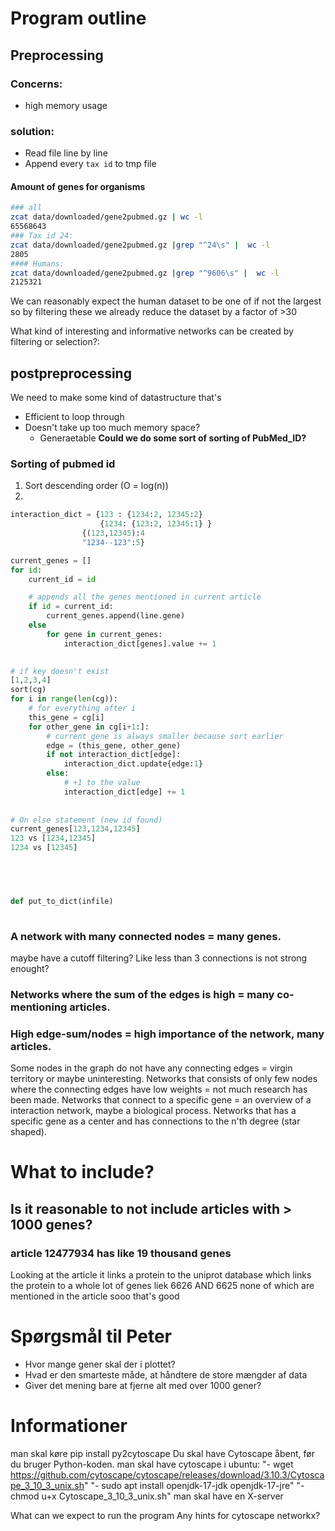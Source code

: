 
# Program outline

## Preprocessing
### Concerns:
- high memory usage
### solution:
- Read file line by line
- Append every `tax id` to tmp file
#### Amount of genes for organisms
```sh
### all
zcat data/downloaded/gene2pubmed.gz | wc -l  
65568643
### Tax id 24:
zcat data/downloaded/gene2pubmed.gz |grep "^24\s" |  wc -l 
2805
#### Humans:
zcat data/downloaded/gene2pubmed.gz |grep "^9606\s" |  wc -l
2125321
```

We can reasonably expect the human dataset to be one of if not the largest so by filtering these we already reduce the dataset by a factor of >30




What kind of interesting and informative networks can be created by filtering or selection?:

## postpreprocessing
We need to make some kind of datastructure that's
- Efficient to loop through
- Doesn't take up too much memory space?
	- Generaetable 
**Could we do some sort of sorting of PubMed_ID?**
### Sorting of pubmed id
1. Sort descending order (O = log(n))
2. 
```python
interaction_dict = {123 : {1234:2, 12345:2}
					{1234: {123:2, 12345:1}	}
				{(123,12345):4
				"1234--123":5}

current_genes = []
for id:
	current_id = id

	# appends all the genes mentioned in current article
	if id = current_id:
		current_genes.append(line.gene)
	else
		for gene in current_genes:
			interaction_dict[genes].value += 1
			

# if key doesn't exist
[1,2,3,4]
sort(cg)
for i in range(len(cg)):
	# for everything after i
	this_gene = cg[i]
	for other_gene in cg[i+1:]:
		# current_gene is always smaller because sort earlier
		edge = (this_gene, other_gene)
		if not interaction_dict[edge]:
			interaction_dict.update{edge:1}
		else:
			# +1 to the value
			interaction_dict[edge] += 1
		
	
# On else statement (new id found)
current_genes[123,1234,12345]
123 vs [1234,12345]
1234 vs [12345]


	


def put_to_dict(infile)
	
```

### A network with many connected nodes = many genes.
maybe have a cutoff filtering? Like less than 3 connections is not strong enought?

### Networks where the sum of the edges is high = many co-mentioning articles.

### High edge-sum/nodes = high importance of the network, many articles.
Some nodes in the graph do not have any connecting edges = virgin territory or maybe uninteresting.
Networks that consists of only few nodes where the connecting edges have low weights = not much research has been made.
Networks that connect to a specific gene = an overview of a interaction network, maybe a biological process.
Networks that has a specific gene as a center and has connections to the n'th degree (star shaped).

# What to include?
## Is it reasonable to not include articles with > 1000 genes?

### article 12477934 has like 19 thousand genes
Looking at the article it links a protein to the uniprot database which links the protein to a whole lot of genes liek 6626 AND 6625 none of which are mentioned in the article sooo that's good




# Spørgsmål til Peter
- Hvor mange gener skal der i plottet?
- Hvad er den smarteste måde, at håndtere de store mængder af data
- Giver det mening bare at fjerne alt med over 1000 gener?

# Informationer
man skal køre pip install py2cytoscape
Du skal have Cytoscape åbent, før du bruger Python-koden.
man skal have cytoscape i ubuntu: 
"- wget https://github.com/cytoscape/cytoscape/releases/download/3.10.3/Cytoscape_3_10_3_unix.sh"
"- sudo apt install openjdk-17-jdk openjdk-17-jre"
"- chmod u+x Cytoscape_3_10_3_unix.sh"
man skal have en X-server



What can we expect to run the program
Any hints for cytoscape networkx?
